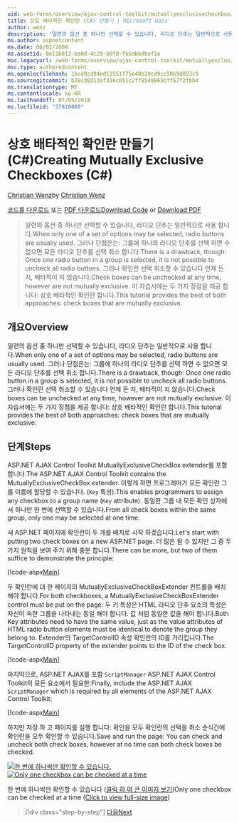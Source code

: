 ```yaml
---
uid: web-forms/overview/ajax-control-toolkit/mutuallyexclusivecheckbox/creating-mutually-exclusive-checkboxes-cs
title: 상호 배타적인 확인란 (C#) 만들기 | Microsoft Docs
author: wenz
description: '일련의 옵션 중 하나만 선택할 수 있습니다, 라디오 단추는 일반적으로 사용 합니다. 그러나 단점은는: 그룹에 하나의 라디오 단추를 선택 하면...'
ms.author: aspnetcontent
ms.date: 06/02/2008
ms.assetid: 8e11b813-ba0d-4c29-b0f8-f65db6dbef1e
msc.legacyurl: /web-forms/overview/ajax-control-toolkit/mutuallyexclusivecheckbox/creating-mutually-exclusive-checkboxes-cs
msc.type: authoredcontent
ms.openlocfilehash: 1bce8cd94ed11551f75e48b19cd9cc50b9d023c9
ms.sourcegitcommit: b28cd0313af316c051c2ff8549865bff67f2fbb4
ms.translationtype: MT
ms.contentlocale: ko-KR
ms.lasthandoff: 07/05/2018
ms.locfileid: "37818069"
---
```

<a name="creating-mutually-exclusive-checkboxes-c"></a><span data-ttu-id="37d96-104">상호 배타적인 확인란 만들기 (C#)</span><span class="sxs-lookup"><span data-stu-id="37d96-104">Creating Mutually Exclusive Checkboxes (C#)</span></span>
====================
<span data-ttu-id="37d96-105">[Christian Wenz](https://github.com/wenz)</span><span class="sxs-lookup"><span data-stu-id="37d96-105">by [Christian Wenz](https://github.com/wenz)</span></span>

<span data-ttu-id="37d96-106">[코드를 다운로드](http://download.microsoft.com/download/9/3/f/93f8daea-bebd-4821-833b-95205389c7d0/MutuallyExclusiveCheckBox0.cs.zip) 또는 [PDF 다운로드](http://download.microsoft.com/download/b/6/a/b6ae89ee-df69-4c87-9bfb-ad1eb2b23373/mutuallyexclusivecheckbox0CS.pdf)</span><span class="sxs-lookup"><span data-stu-id="37d96-106">[Download Code](http://download.microsoft.com/download/9/3/f/93f8daea-bebd-4821-833b-95205389c7d0/MutuallyExclusiveCheckBox0.cs.zip) or [Download PDF](http://download.microsoft.com/download/b/6/a/b6ae89ee-df69-4c87-9bfb-ad1eb2b23373/mutuallyexclusivecheckbox0CS.pdf)</span></span>

> <span data-ttu-id="37d96-107">일련의 옵션 중 하나만 선택할 수 있습니다, 라디오 단추는 일반적으로 사용 합니다.</span><span class="sxs-lookup"><span data-stu-id="37d96-107">When only one of a set of options may be selected, radio buttons are usually used.</span></span> <span data-ttu-id="37d96-108">그러나 단점은는: 그룹에 하나의 라디오 단추를 선택 하면 수 없으면 모든 라디오 단추를 선택 취소 합니다.</span><span class="sxs-lookup"><span data-stu-id="37d96-108">There is a drawback, though: Once one radio button in a group is selected, it is not possible to uncheck all radio buttons.</span></span> <span data-ttu-id="37d96-109">그러나 확인란 선택 취소할 수 있습니다 언제 든 지, 배타적이 지 않습니다.</span><span class="sxs-lookup"><span data-stu-id="37d96-109">Check boxes can be unchecked at any time, however are not mutually exclusive.</span></span> <span data-ttu-id="37d96-110">이 자습서에는 두 가지 장점을 제공 합니다: 상호 배타적인 확인란 합니다.</span><span class="sxs-lookup"><span data-stu-id="37d96-110">This tutorial provides the best of both approaches: check boxes that are mutually exclusive.</span></span>


## <a name="overview"></a><span data-ttu-id="37d96-111">개요</span><span class="sxs-lookup"><span data-stu-id="37d96-111">Overview</span></span>

<span data-ttu-id="37d96-112">일련의 옵션 중 하나만 선택할 수 있습니다, 라디오 단추는 일반적으로 사용 합니다.</span><span class="sxs-lookup"><span data-stu-id="37d96-112">When only one of a set of options may be selected, radio buttons are usually used.</span></span> <span data-ttu-id="37d96-113">그러나 단점은는: 그룹에 하나의 라디오 단추를 선택 하면 수 없으면 모든 라디오 단추를 선택 취소 합니다.</span><span class="sxs-lookup"><span data-stu-id="37d96-113">There is a drawback, though: Once one radio button in a group is selected, it is not possible to uncheck all radio buttons.</span></span> <span data-ttu-id="37d96-114">그러나 확인란 선택 취소할 수 있습니다 언제 든 지, 배타적이 지 않습니다.</span><span class="sxs-lookup"><span data-stu-id="37d96-114">Check boxes can be unchecked at any time, however are not mutually exclusive.</span></span> <span data-ttu-id="37d96-115">이 자습서에는 두 가지 장점을 제공 합니다: 상호 배타적인 확인란 합니다.</span><span class="sxs-lookup"><span data-stu-id="37d96-115">This tutorial provides the best of both approaches: check boxes that are mutually exclusive.</span></span>

## <a name="steps"></a><span data-ttu-id="37d96-116">단계</span><span class="sxs-lookup"><span data-stu-id="37d96-116">Steps</span></span>

<span data-ttu-id="37d96-117">ASP.NET AJAX Control Toolkit MutuallyExclusiveCheckBox extender를 포함합니다.</span><span class="sxs-lookup"><span data-stu-id="37d96-117">The ASP.NET AJAX Control Toolkit contains the MutuallyExclusiveCheckBox extender.</span></span> <span data-ttu-id="37d96-118">이렇게 하면 프로그래머가 모든 확인란 그룹 이름에 할당할 수 있습니다. (`Key` 특성).</span><span class="sxs-lookup"><span data-stu-id="37d96-118">This enables programmers to assign any checkbox to a group name (`Key` attribute).</span></span> <span data-ttu-id="37d96-119">동일한 그룹 내 모든 확인 상자에서 하나만 한 번에 선택할 수 있습니다.</span><span class="sxs-lookup"><span data-stu-id="37d96-119">From all check boxes within the same group, only one may be selected at one time.</span></span>

<span data-ttu-id="37d96-120">새 ASP.NET 페이지에 확인란이 두 개를 배치로 시작 하겠습니다.</span><span class="sxs-lookup"><span data-stu-id="37d96-120">Let's start with putting two check boxes on a new ASP.NET page.</span></span> <span data-ttu-id="37d96-121">더 많은 될 수 있지만 그 중 두 가지 원칙을 보여 주기 위해 충분 합니다.</span><span class="sxs-lookup"><span data-stu-id="37d96-121">There can be more, but two of them suffice to demonstrate the principle:</span></span>

[!code-aspx[Main](creating-mutually-exclusive-checkboxes-cs/samples/sample1.aspx)]

<span data-ttu-id="37d96-122">두 확인란에 대 한 페이지의 MutuallyExclusiveCheckBoxExtender 컨트롤을 배치 해야 합니다.</span><span class="sxs-lookup"><span data-stu-id="37d96-122">For both checkboxes, a MutuallyExclusiveCheckBoxExtender control must be put on the page.</span></span> <span data-ttu-id="37d96-123">두 키 특성은 HTML 라디오 단추 요소의 특성은 자신이 속한 그룹을 나타내는 동일 해야 합니다. 값 처럼 동일한 값을 해야 합니다.</span><span class="sxs-lookup"><span data-stu-id="37d96-123">Both Key attributes need to have the same value, just as the value attributes of HTML radio button elements must be identical to denote the group they belong to.</span></span> <span data-ttu-id="37d96-124">Extender의 TargetControlID 속성 확인란의 ID를 가리킵니다.</span><span class="sxs-lookup"><span data-stu-id="37d96-124">The TargetControlID property of the extender points to the ID of the check box.</span></span>

[!code-aspx[Main](creating-mutually-exclusive-checkboxes-cs/samples/sample2.aspx)]

<span data-ttu-id="37d96-125">마지막으로, ASP.NET AJAX를 포함 `ScriptManager` ASP.NET AJAX Control Toolkit의 모든 요소에서 필요한:</span><span class="sxs-lookup"><span data-stu-id="37d96-125">Finally, include the ASP.NET AJAX `ScriptManager` which is required by all elements of the ASP.NET AJAX Control Toolkit:</span></span>

[!code-aspx[Main](creating-mutually-exclusive-checkboxes-cs/samples/sample3.aspx)]

<span data-ttu-id="37d96-126">하지만 저장 하 고 페이지를 실행 합니다: 확인을 모두 확인란의 선택을 취소 순식간에 확인란을 모두 확인할 수 있습니다.</span><span class="sxs-lookup"><span data-stu-id="37d96-126">Save and run the page: You can check and uncheck both check boxes, however at no time can both check boxes be checked.</span></span>


<span data-ttu-id="37d96-127">[![한 번에 하나씩만 확인할 수 있습니다.](creating-mutually-exclusive-checkboxes-cs/_static/image2.png)](creating-mutually-exclusive-checkboxes-cs/_static/image1.png)</span><span class="sxs-lookup"><span data-stu-id="37d96-127">[![Only one checkbox can be checked at a time](creating-mutually-exclusive-checkboxes-cs/_static/image2.png)](creating-mutually-exclusive-checkboxes-cs/_static/image1.png)</span></span>

<span data-ttu-id="37d96-128">한 번에 하나씩만 확인할 수 있습니다 ([클릭 하 여 큰 이미지 보기](creating-mutually-exclusive-checkboxes-cs/_static/image3.png))</span><span class="sxs-lookup"><span data-stu-id="37d96-128">Only one checkbox can be checked at a time ([Click to view full-size image](creating-mutually-exclusive-checkboxes-cs/_static/image3.png))</span></span>

> [!div class="step-by-step"]
> [<span data-ttu-id="37d96-129">다음</span><span class="sxs-lookup"><span data-stu-id="37d96-129">Next</span></span>](creating-mutually-exclusive-checkboxes-vb.md)
